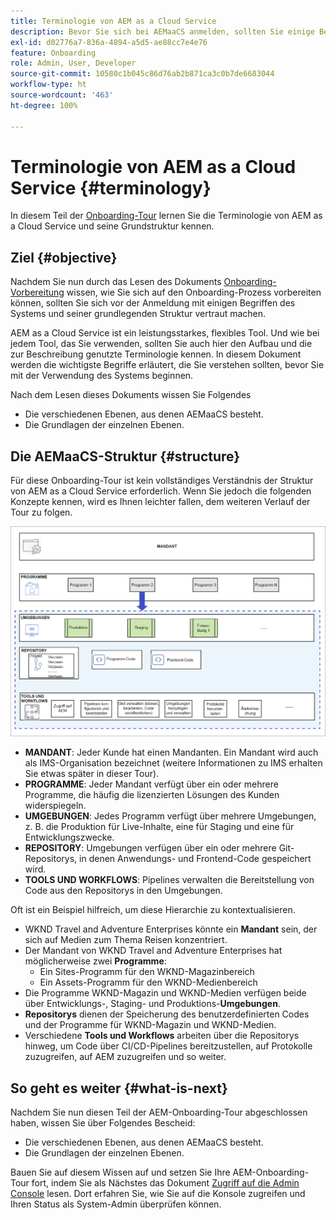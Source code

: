```yaml
---
title: Terminologie von AEM as a Cloud Service
description: Bevor Sie sich bei AEMaaCS anmelden, sollten Sie einige Begriffe des Systems und seine grundlegende Struktur kennen.
exl-id: d02776a7-836a-4894-a5d5-ae88cc7e4e76
feature: Onboarding
role: Admin, User, Developer
source-git-commit: 10580c1b045c86d76ab2b871ca3c0b7de6683044
workflow-type: ht
source-wordcount: '463'
ht-degree: 100%

---
```


# Terminologie von AEM as a Cloud Service {#terminology}

In diesem Teil der [Onboarding-Tour](overview.md) lernen Sie die Terminologie von AEM as a Cloud Service und seine Grundstruktur kennen.

## Ziel {#objective}

Nachdem Sie nun durch das Lesen des Dokuments [Onboarding-Vorbereitung](preparation.md) wissen, wie Sie sich auf den Onboarding-Prozess vorbereiten können, sollten Sie sich vor der Anmeldung mit einigen Begriffen des Systems und seiner grundlegenden Struktur vertraut machen.

AEM as a Cloud Service ist ein leistungsstarkes, flexibles Tool. Und wie bei jedem Tool, das Sie verwenden, sollten Sie auch hier den Aufbau und die zur Beschreibung genutzte Terminologie kennen. In diesem Dokument werden die wichtigste Begriffe erläutert, die Sie verstehen sollten, bevor Sie mit der Verwendung des Systems beginnen.

Nach dem Lesen dieses Dokuments wissen Sie Folgendes

* Die verschiedenen Ebenen, aus denen AEMaaCS besteht.
* Die Grundlagen der einzelnen Ebenen.

## Die AEMaaCS-Struktur {#structure}

Für diese Onboarding-Tour ist kein vollständiges Verständnis der Struktur von AEM as a Cloud Service erforderlich. Wenn Sie jedoch die folgenden Konzepte kennen, wird es Ihnen leichter fallen, dem weiteren Verlauf der Tour zu folgen.

![Cloud Manager-Struktur](/help/journey-sites/quick-site/assets/cloud-manager-structure.png)

* **MANDANT**: Jeder Kunde hat einen Mandanten. Ein Mandant wird auch als IMS-Organisation bezeichnet (weitere Informationen zu IMS erhalten Sie etwas später in dieser Tour).
* **PROGRAMME**: Jeder Mandant verfügt über ein oder mehrere Programme, die häufig die lizenzierten Lösungen des Kunden widerspiegeln.
* **UMGEBUNGEN**: Jedes Programm verfügt über mehrere Umgebungen, z. B. die Produktion für Live-Inhalte, eine für Staging und eine für Entwicklungszwecke.
* **REPOSITORY**: Umgebungen verfügen über ein oder mehrere Git-Repositorys, in denen Anwendungs- und Frontend-Code gespeichert wird.
* **TOOLS UND WORKFLOWS**: Pipelines verwalten die Bereitstellung von Code aus den Repositorys in den Umgebungen.

Oft ist ein Beispiel hilfreich, um diese Hierarchie zu kontextualisieren.

* WKND Travel and Adventure Enterprises könnte ein **Mandant** sein, der sich auf Medien zum Thema Reisen konzentriert.
* Der Mandant von WKND Travel and Adventure Enterprises hat möglicherweise zwei **Programme**:
   * Ein Sites-Programm für den WKND-Magazinbereich
   * Ein Assets-Programm für den WKND-Medienbereich
* Die Programme WKND-Magazin und WKND-Medien verfügen beide über Entwicklungs-, Staging- und Produktions-**Umgebungen**.
* **Repositorys** dienen der Speicherung des benutzerdefinierten Codes und der Programme für WKND-Magazin und WKND-Medien.
* Verschiedene **Tools und Workflows** arbeiten über die Repositorys hinweg, um Code über CI/CD-Pipelines bereitzustellen, auf Protokolle zuzugreifen, auf AEM zuzugreifen und so weiter.

## So geht es weiter {#what-is-next}

Nachdem Sie nun diesen Teil der AEM-Onboarding-Tour abgeschlossen haben, wissen Sie über Folgendes Bescheid:

* Die verschiedenen Ebenen, aus denen AEMaaCS besteht.
* Die Grundlagen der einzelnen Ebenen.

Bauen Sie auf diesem Wissen auf und setzen Sie Ihre AEM-Onboarding-Tour fort, indem Sie als Nächstes das Dokument [Zugriff auf die Admin Console](admin-console.md) lesen. Dort erfahren Sie, wie Sie auf die Konsole zugreifen und Ihren Status als System-Admin überprüfen können.
